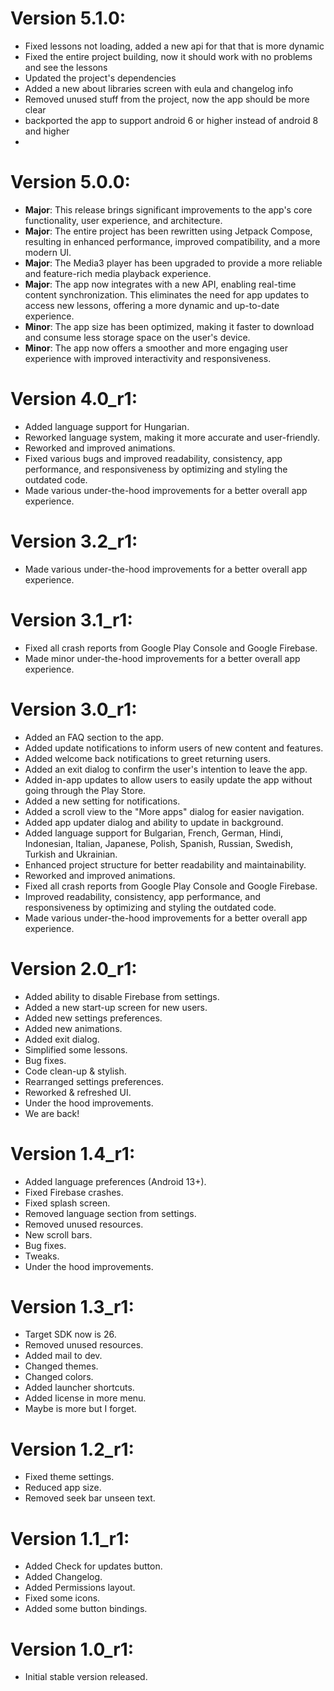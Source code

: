 # Version 5.1.0:
- Fixed lessons not loading, added a new api for that that is more dynamic
- Fixed the entire project building, now it should work with no problems and see the lessons
- Updated the project's dependencies
- Added a new about libraries screen with eula and changelog info
- Removed unused stuff from the project, now the app should be more clear
- backported the app to support android 6 or higher instead of android 8 and higher
- 

# Version 5.0.0:
- **Major**: This release brings significant improvements to the app's core functionality, user experience, and architecture.
- **Major**: The entire project has been rewritten using Jetpack Compose, resulting in enhanced performance, improved compatibility, and a more modern UI.
- **Major**: The Media3 player has been upgraded to provide a more reliable and feature-rich media playback experience.
- **Major**: The app now integrates with a new API, enabling real-time content synchronization. This eliminates the need for app updates to access new lessons, offering a more dynamic and up-to-date experience.
- **Minor**: The app size has been optimized, making it faster to download and consume less storage space on the user's device.
- **Minor**: The app now offers a smoother and more engaging user experience with improved interactivity and responsiveness.

# Version 4.0_r1:
- Added language support for Hungarian.
- Reworked language system, making it more accurate and user-friendly.
- Reworked and improved animations.
- Fixed various bugs and improved readability, consistency, app performance, and responsiveness by optimizing and styling the outdated code.
- Made various under-the-hood improvements for a better overall app experience.

# Version 3.2_r1:
- Made various under-the-hood improvements for a better overall app experience.

# Version 3.1_r1:
- Fixed all crash reports from Google Play Console and Google Firebase.
- Made minor under-the-hood improvements for a better overall app experience.

# Version 3.0_r1:
- Added an FAQ section to the app.
- Added update notifications to inform users of new content and features.
- Added welcome back notifications to greet returning users.
- Added an exit dialog to confirm the user's intention to leave the app.
- Added in-app updates to allow users to easily update the app without going through the Play Store.
- Added a new setting for notifications.
- Added a scroll view to the "More apps" dialog for easier navigation.
- Added app updater dialog and ability to update in background.
- Added language support for Bulgarian, French, German, Hindi, Indonesian, Italian, Japanese, Polish, Spanish, Russian, Swedish, Turkish and Ukrainian.
- Enhanced project structure for better readability and maintainability.
- Reworked and improved animations.
- Fixed all crash reports from Google Play Console and Google Firebase.
- Improved readability, consistency, app performance, and responsiveness by optimizing and styling the outdated code.
- Made various under-the-hood improvements for a better overall app experience.

# Version 2.0_r1:
- Added ability to disable Firebase from settings.
- Added a new start-up screen for new users.
- Added new settings preferences.
- Added new animations.
- Added exit dialog.
- Simplified some lessons.
- Bug fixes.
- Code clean-up & stylish.
- Rearranged settings preferences.
- Reworked & refreshed UI.
- Under the hood improvements.
- We are back!

# Version 1.4_r1:
- Added language preferences (Android 13+).
- Fixed Firebase crashes.
- Fixed splash screen.
- Removed language section from settings.
- Removed unused resources.
- New scroll bars.
- Bug fixes.
- Tweaks.
- Under the hood improvements.

# Version 1.3_r1:
- Target SDK now is 26.
- Removed unused resources.
- Added mail to dev.
- Changed themes.
- Changed colors.
- Added launcher shortcuts.
- Added license in more menu.
- Maybe is more but I forget.

# Version 1.2_r1:
- Fixed theme settings.
- Reduced app size.
- Removed seek bar unseen text.

# Version 1.1_r1:
- Added Check for updates button.
- Added Changelog.
- Added Permissions layout.
- Fixed some icons.
- Added some button bindings.

# Version 1.0_r1:
- Initial stable version released.